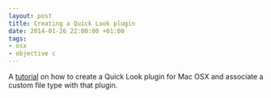 ```yaml
---
layout: post
title: Creating a Quick Look plugin
date: 2014-01-26 22:00:00 +01:00
tags:
- osx
- objective c
---
```

A [tutorial](http://blog.10to1.be/cocoa/2012/01/27/creating-a-quick-look-plugin/) on how to create a Quick Look plugin for Mac OSX and associate a custom file type with that plugin.
